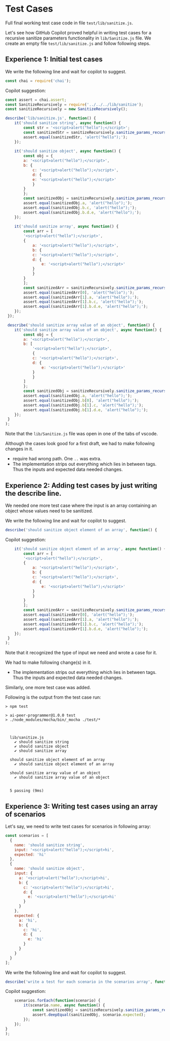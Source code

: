 # Test Cases
Full final working test case code in file `test/lib/sanitize.js`.

Let's see how GitHub Copilot proved helpful in writing test cases for a recursive sanitize parameters functionality 
in `lib/Sanitize.js` file. We create an empty file `test/lib/sanitize.js` and follow following steps.

## Experience 1: Initial test cases
We write the following line and wait for copilot to suggest.
```js
const chai = require('chai');
```

Copilot suggestion:
```js
const assert = chai.assert;
const SanitizeRecursively = require('../../../lib/sanitize');
const sanitizeRecursively = new SanitizeRecursively();

describe('lib/sanitize.js', function() {
    it('should sanitize string', async function() {
        const str = '<script>alert("hello");</script>';
        const sanitizedStr = sanitizeRecursively.sanitize_params_recursively(str);
        assert.equal(sanitizedStr, 'alert("hello");');
    });
    
    it('should sanitize object', async function() {
        const obj = {
        a: '<script>alert("hello");</script>',
        b: {
            c: '<script>alert("hello");</script>',
            d: {
            e: '<script>alert("hello");</script>'
            }
        }
        };
        const sanitizedObj = sanitizeRecursively.sanitize_params_recursively(obj);
        assert.equal(sanitizedObj.a, 'alert("hello");');
        assert.equal(sanitizedObj.b.c, 'alert("hello");');
        assert.equal(sanitizedObj.b.d.e, 'alert("hello");');
    });
    
    it('should sanitize array', async function() {
        const arr = [
        '<script>alert("hello");</script>',
        {
            a: '<script>alert("hello");</script>',
            b: {
            c: '<script>alert("hello");</script>',
            d: {
                e: '<script>alert("hello");</script>'
            }
            }
        }
        ];
        const sanitizedArr = sanitizeRecursively.sanitize_params_recursively(arr);
        assert.equal(sanitizedArr[0], 'alert("hello");');
        assert.equal(sanitizedArr[1].a, 'alert("hello");');
        assert.equal(sanitizedArr[1].b.c, 'alert("hello");');
        assert.equal(sanitizedArr[1].b.d.e, 'alert("hello");');
    });
 });

 describe('should sanitize array value of an object', function() {
    it('should sanitize array value of an object', async function() {
        const obj = {
        a: '<script>alert("hello");</script>',
        b: [
            '<script>alert("hello");</script>',
            {
            c: '<script>alert("hello");</script>',
            d: {
                e: '<script>alert("hello");</script>'
            }
            }
        ]
        };
        const sanitizedObj = sanitizeRecursively.sanitize_params_recursively(obj);
        assert.equal(sanitizedObj.a, 'alert("hello");');
        assert.equal(sanitizedObj.b[0], 'alert("hello");');
        assert.equal(sanitizedObj.b[1].c, 'alert("hello");');
        assert.equal(sanitizedObj.b[1].d.e, 'alert("hello");');
    });
 }
);
```

Note that the `lib/Sanitize.js` file was open in one of the tabs of vscode.

Although the cases look good for a first draft, we had to make following changes in it.
- require had wrong path. One `..` was extra.
- The implementation strips out everything which lies in between tags. Thus the inputs and expected data needed changes.

## Experience 2: Adding test cases by just writing the describe line.

We needed one more test case where the input is an array containing an object whose values need to be sanitized.

We write the following line and wait for copilot to suggest.
```js
describe('should sanitize object element of an array', function() {
```

Copilot suggestion:
```js
    it('should sanitize object element of an array', async function() {
        const arr = [
        '<script>alert("hello");</script>',
        {
            a: '<script>alert("hello");</script>',
            b: {
            c: '<script>alert("hello");</script>',
            d: {
                e: '<script>alert("hello");</script>'
            }
            }
        }
        ];
        const sanitizedArr = sanitizeRecursively.sanitize_params_recursively(arr);
        assert.equal(sanitizedArr[0], 'alert("hello");');
        assert.equal(sanitizedArr[1].a, 'alert("hello");');
        assert.equal(sanitizedArr[1].b.c, 'alert("hello");');
        assert.equal(sanitizedArr[1].b.d.e, 'alert("hello");');
    });
 }
);
```

Note that it recognized the type of input we need and wrote a case for it.

We had to make following change(s) in it.
- The implementation strips out everything which lies in between tags. Thus the inputs and expected data needed changes.

Similarly, one more test case was added.

Following is the output from the test case run:
```shell script
> npm test

> ai-peer-programmer@1.0.0 test
> ./node_modules/mocha/bin/_mocha ./test/*



  lib/sanitize.js
    ✔ should sanitize string
    ✔ should sanitize object
    ✔ should sanitize array

  should sanitize object element of an array
    ✔ should sanitize object element of an array

  should sanitize array value of an object
    ✔ should sanitize array value of an object


  5 passing (9ms)

```

## Experience 3: Writing test cases using an array of scenarios
Let's say, we need to write test cases for scenarios in following array:
```js
const scenarios = [
  {
    name: 'should sanitize string',
    input: '<script>alert("hello");</script>hi',
    expected: 'hi'
  },
  {
    name: 'should sanitize object',
    input: {
      a: '<script>alert("hello");</script>hi',
      b: {
        c: '<script>alert("hello");</script>hi',
        d: {
          e: '<script>alert("hello");</script>hi'
        }
      }
    },
    expected: {
      a: 'hi',
      b: {
        c: 'hi',
        d: {
          e: 'hi'
        }
      }
    }
  }
];
```

We write the following line and wait for copilot to suggest.
```js
describe('write a test for each scenario in the scenarios array', function() {
```

Copilot suggestion:
```js
    scenarios.forEach(function(scenario) {
        it(scenario.name, async function() {
            const sanitizedObj = sanitizeRecursively.sanitize_params_recursively(scenario.input);
            assert.deepEqual(sanitizedObj, scenario.expected);
        });
    });
}
);
```
